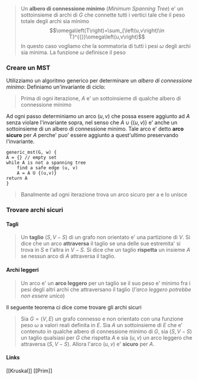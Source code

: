 >Un **albero di connessione minimo** (*Minimum Spanning Tree*) e' un sottoinsieme di archi di $G$ che connette tutti i vertici tale che il peso totale degli archi sia minimo
>$$\omega\left(T\right)=\sum_{\left(u,v\right)\in T}^{{}}\omega\left(u,v\right)$$
>In questo caso vogliamo che la sommatoria di tutti i pesi $\omega$ degli archi sia minima.
>La funzione $\omega$ definisce il peso

### Creare un MST
Utilizziamo un algoritmo generico per determinare un *albero di connessione minimo*:
Definiamo un'invariante di ciclo:
>Prima di ogni iterazione, $A$ e' un sottoinsieme di qualche albero di connessione minimo

Ad ogni passo determiniamo un arco $(u,v)$ che possa essere aggiunto ad $A$ senza violare l'invariante sopra, nel senso che $A \cup \{(u,v)\}$ e' anche un sottoinsieme di un albero di connessione minimo.
Tale arco e' detto **arco sicuro** per $A$ perche' puo' essere aggiunto a quest'ultimo preservando l'invariante.
```
generic_mst(G, w) {
A = {} // empty set
while A is not a spanning tree
	find a safe edge (u, v)
	A = A U {(u,v)}
return A
}
```
>Banalmente ad ogni iterazione trova un arco sicuro per a e lo unisce

### Trovare archi sicuri
#### Tagli
>Un **taglio** $(S, V-S)$ di un grafo non orientato e' una partizione di $V$. Si dice che un arco **attraversa** il taglio se una delle sue estremita' si trova in $S$ e l'altra in $V-S$.
>Si dice che un taglio **rispetta** un insieme $A$ se nessun arco di $A$ attraversa il taglio.

#### Archi leggeri
>Un arco e' un **arco leggero** per un taglio se il suo peso e' minimo fra i pesi degli altri archi che attraversano il taglio (*l'arco leggero potrebbe non essere unico*)

Il seguente teorema ci dice come trovare gli archi sicuri

>Sia $G=(V, E)$ un grafo connesso e non orientato con una funzione peso $\omega$ a valori reali definita in $E$. Sia $A$ un sottoinsieme di $E$ che e' contenuto in qualche albero di connessione minimo di $G$, sia $(S, V-S)$ un taglio qualsiasi per $G$ che rispetta $A$ e sia $(u,v)$ un arco leggero che attraversa $(S, V-S)$. Allora l'arco $(u,v)$ e' **sicuro** per $A$.

#### Links
[[Kruskal]]
[[Prim]]